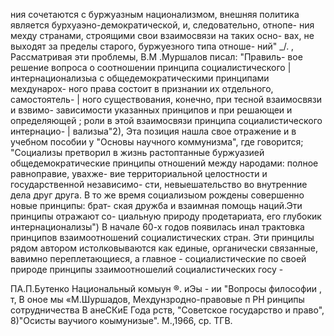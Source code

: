 ния сочетаются с буржуазным национализмом, внешняя политика
является бурхуаэно-демократической, и, следовательно, отнопе-
ния мехду странами, строящими свои взаимосвязи на таких осно-
вах, не выходят за пределы старого, буржуезного типа отноше-
ний" _/. ‚
Рассматривая эти проблемы, В.М .Муршалов писал: "Правиль-
вое решение вопроса о соотношении принципа социалистического |
интернационализыа с общедемократическими принципами мехдунарох-
ного права состоит в признании их отдельного, самостоятель- |
ного существования, конечно, при тесной взаимосвязи и взвимо-
зависимости указанных принципов и при решающеи и определяющей ;
роли в этой взаимосвязи принципа социалистического интернацио-
|
вализыа"2),
Эта позиция нашла свое отражение и в учебном пособии у
"Основы научного коммунизма", где говорится; "Социализы
претворил в жизнь растоптанные буржуазией общедемократические
принципы отношений между народами: полное равноправие, увахже-
вие территориальной целостности и государственной независимо-
сти, невыешательство во внутренние дела друг друга. В то же
время социализыом рождены совершенно новые принципы: брат-
ская дружба и взаимная помощь наций.Эти принципы отражают со-
циальную природу продетариата, его глубокик интернационализы")
В начале 60-х годов появилась инал трактовка принципов
взаимоотношений социалистических стран. Эти принцилы рядом
автором истолковываются как единые, органически связанные,
вавимно переплетающиеся, а главное - социалистические по своей
природе принципы ззаимоотношелий социалистических госу -

ПА.П.Бутенко Национальный комыун
®. иЭы -
ии "Вопросы философии ‚ т, В оное мы
«М.Шуршадов, Мехдунзродно-правовые п
РН ринципы сотрудничества
В анеСКиЕ Года рств, "Советское государство и право",
8)"Осисты ваучиого коымунизые". М.,1966, ср. ТГВ.
